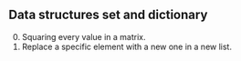 Data structures set and dictionary
---
0. Squaring every value in a matrix.
1. Replace a specific element with a new one in a new list.